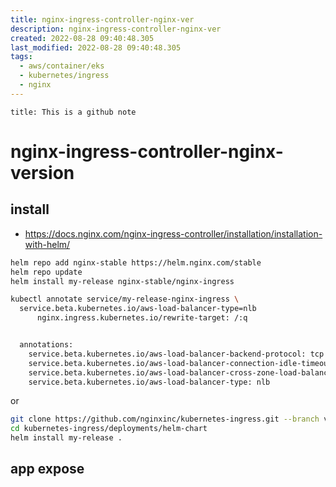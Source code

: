 ```yaml
---
title: nginx-ingress-controller-nginx-ver
description: nginx-ingress-controller-nginx-ver
created: 2022-08-28 09:40:48.305
last_modified: 2022-08-28 09:40:48.305
tags:
  - aws/container/eks
  - kubernetes/ingress
  - nginx
---
```


```ad-attention
title: This is a github note
```

# nginx-ingress-controller-nginx-version

## install
- https://docs.nginx.com/nginx-ingress-controller/installation/installation-with-helm/

```sh
helm repo add nginx-stable https://helm.nginx.com/stable
helm repo update
helm install my-release nginx-stable/nginx-ingress

kubectl annotate service/my-release-nginx-ingress \
  service.beta.kubernetes.io/aws-load-balancer-type=nlb
      nginx.ingress.kubernetes.io/rewrite-target: /:q


  annotations:
    service.beta.kubernetes.io/aws-load-balancer-backend-protocol: tcp
    service.beta.kubernetes.io/aws-load-balancer-connection-idle-timeout: '60'
    service.beta.kubernetes.io/aws-load-balancer-cross-zone-load-balancing-enabled: 'true'
    service.beta.kubernetes.io/aws-load-balancer-type: nlb

```
or
```sh
git clone https://github.com/nginxinc/kubernetes-ingress.git --branch v2.3.0
cd kubernetes-ingress/deployments/helm-chart
helm install my-release .
```

## app expose
```sh


```




